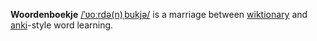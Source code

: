 **Woordenboekje** [/ˈʋoːrdə(n)ˌbukjə/](https://en.wiktionary.org/wiki/woordenboekje) is a marriage between [wiktionary](https://wiktionary.org) and [anki](https://apps.ankiweb.net/)-style word learning.
